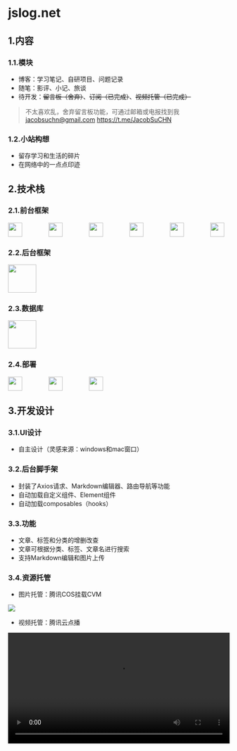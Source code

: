 # jslog.net

## 1.内容

### 1.1.模块

- 博客：学习笔记、自研项目、问题记录
- 随笔：影评、小记、旅谈
- 待开发：~~留言板（舍弃）~~、~~订阅（已完成）~~、~~视频托管（已完成）~~
> 不太喜欢乱，舍弃留言板功能，可通过邮箱或电报找到我
> jacobsuchn@gmail.com
> https://t.me/JacobSuCHN



### 1.2.小站构想

- 留存学习和生活的碎片
- 在网络中的一点点印迹

## 2.技术栈

### 2.1.前台框架

<div style="display:flex;gap:60px;flex-wrap:wrap;">
    <a target="_blank" href="https://vuejs.org/"><img src="https://image.jslog.net/online/a-2/2024/09/02/19-57-15-1725278235455-vue_3_11zon.jpg" height="32px"></a>
    <a target="_blank" href="https://pinia.vuejs.org/"><img src="https://image.jslog.net/online/a-2/2024/09/02/19-27-53-1725276473653-pinia.jpg" height="32px"></a>
    <a target="_blank" href="https://vitejs.dev/"><img src="https://image.jslog.net/online/a-2/2024/09/02/19-27-53-1725276473547-vite.jpg" height="32px"></a>
    <a target="_blank" href="https://element-plus.org/zh-CN/"><img src="https://image.jslog.net/online/a-2/2024/09/02/19-27-53-1725276473166-element.jpg" height="32px"></a>
    <a target="_blank" href="https://sass-lang.com/"><img src="https://image.jslog.net/online/a-2/2024/09/02/19-27-53-1725276473961-sass.jpg" height="32px"></a>
    <a target="_blank" href="https://tailwindcss.com/"><img src="https://image.jslog.net/online/a-2/2024/09/02/19-57-15-1725278235393-tailwindcss_1_11zon.jpg" height="32px"></a>
</div>



### 2.2.后台框架

<div style="display:flex;gap:60px;flex-wrap:wrap;">
    <a target="_blank" href="https://nestjs.com/"><img src="https://image.jslog.net/online/a-2/2024/09/02/19-27-54-1725276474909-nest.jpg" height="64px"></a>
</div>



### 2.3.数据库

<div style="display:flex;gap:60px;flex-wrap:wrap;">
    <a target="_blank" href="https://www.mysql.com/"><img src="https://image.jslog.net/online/a-2/2024/09/02/19-43-27-1725277407647-mysql.jpg" height="64px"></a>
</div>

### 2.4.部署

<div style="display:flex;gap:60px;flex-wrap:wrap;">
    <a target="_blank" href="https://cloud.tencent.com/"><img src="https://image.jslog.net/online/a-2/2024/09/02/19-57-15-1725278235402-tencent-cloud_2_11zon.jpg" height="32px"></a>
    <a target="_blank" href="https://www.bt.cn/new/index.html"><img src="https://image.jslog.net/online/a-2/2024/09/02/19-27-54-1725276474794-bt.jpg" height="32px"></a>
    <a target="_blank" href="https://www.netsarang.com/en/xftp/"><img src="https://image.jslog.net/online/a-2/2024/09/02/19-53-19-1725277999806-xftp7.jpg" height="32px"></a>
</div>


## 3.开发设计

### 3.1.UI设计

- 自主设计（灵感来源：windows和mac窗口）

### 3.2.后台脚手架

- 封装了Axios请求、Markdown编辑器、路由导航等功能
- 自动加载自定义组件、Element组件
- 自动加载composables（hooks）

### 3.3.功能

- 文章、标签和分类的增删改查
- 文章可根据分类、标签、文章名进行搜索
- 支持Markdown编辑和图片上传

### 3.4.资源托管

- 图片托管：腾讯COS挂载CVM

![](https://image.jslog.net/online/a-2/2024/05/29/20-54-00-1716987240287-IMG_9453.jpg)

- 视频托管：腾讯云点播

<video controls="" src="https://1310006688.vod-qcloud.com/ced73f4avodsh1310006688/06613dfb1253642697016232317/yYdK1B5RtgkA.mp4"  style="width:100%;height:auto;"></video>
